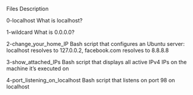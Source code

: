 Files	                                 Description

0-localhost	                   What is localhost?

1-wildcard	                   What is 0.0.0.0?

2-change_your_home_IP	           Bash script that configures an Ubuntu server: localhost resolves to 127.0.0.2, facebook.com resolves to 8.8.8.8

3-show_attached_IPs	           Bash script that displays all active IPv4 IPs on the machine it’s executed on

4-port_listening_on_localhost	   Bash script that listens on port 98 on localhost
